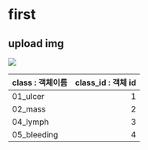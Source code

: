 # first
## upload img
<img src = "https://github.com/hyeseon-cpu/first/assets/128684012/3350cb43-559a-49f8-bc8f-e43fdc124974">
<!-- ![01](https://github.com/hyeseon-cpu/first/assets/128684012/3350cb43-559a-49f8-bc8f-e43fdc124974)
![02](https://github.com/hyeseon-cpu/first/assets/128684012/2fe428fb-bf7f-488c-ae30-02c9c3f3d712)
![03](https://github.com/hyeseon-cpu/first/assets/128684012/e28a236e-1891-4fab-9970-731a67fdef48)
![04](https://github.com/hyeseon-cpu/first/assets/128684012/07d44d62-8118-4287-a9f0-c4d88ced9c55)
![05](https://github.com/hyeseon-cpu/first/assets/128684012/237579c7-29ff-46b7-9f1e-0b4864830be4)
![06](https://github.com/hyeseon-cpu/first/assets/128684012/90793b0e-ff38-481b-aa57-a082d731fe20) -->

| class : 객체이름| class_id : 객체 id|
| --------------- |----------:| 
| 01_ulcer      |1|
| 02_mass       | 2| 
| 04_lymph      |3|
| 05_bleeding   |4|
